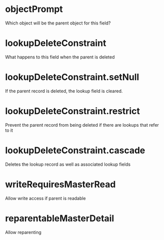 # objectPrompt

Which object will be the parent object for this field?

# lookupDeleteConstraint

What happens to this field when the parent is deleted

# lookupDeleteConstraint.setNull

If the parent record is deleted, the lookup field is cleared.

# lookupDeleteConstraint.restrict

Prevent the parent record from being deleted if there are lookups that refer to it

# lookupDeleteConstraint.cascade

Deletes the lookup record as well as associated lookup fields

# writeRequiresMasterRead

Allow write access if parent is readable

# reparentableMasterDetail

Allow reparenting
